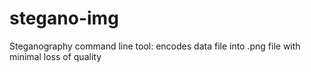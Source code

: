 stegano-img
===========

Steganography command line tool: encodes data file into .png file with minimal loss of quality
